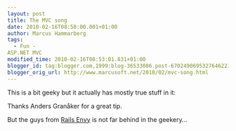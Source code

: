 ```yaml
---
layout: post
title: The MVC song
date: 2010-02-16T08:50:00.001+01:00
author: Marcus Hammarberg
tags:
  - Fun -
ASP.NET MVC
modified_time: 2010-02-16T08:53:01.831+01:00
blogger_id: tag:blogger.com,1999:blog-36533086.post-6702490695327646221
blogger_orig_url: http://www.marcusoft.net/2010/02/mvc-song.html
---
```



This is a bit geeky but it actually has mostly true stuff in it:

Thanks Anders Granåker for a great tip.

But the guys from
<a href="http://railsenvy.com/" target="_blank">Rails Envy</a> is not
far behind in the geekery…
